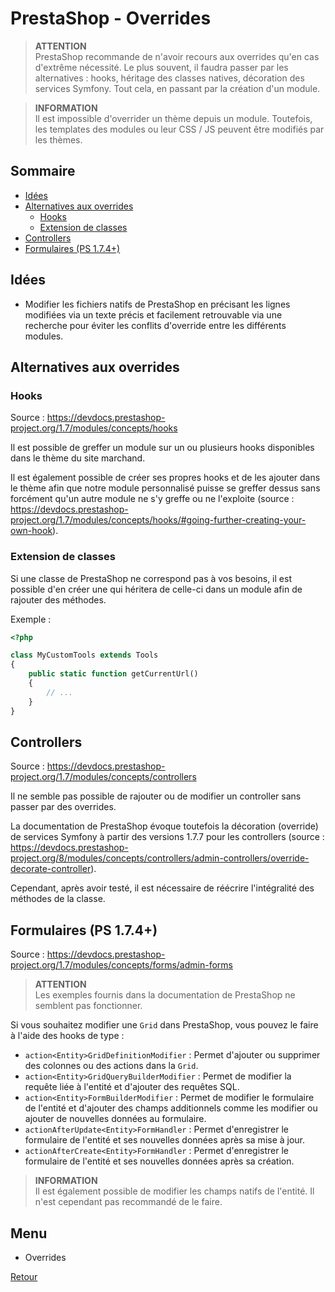 # PrestaShop - Overrides

> **ATTENTION**<br />
> PrestaShop recommande de n'avoir recours aux overrides qu'en cas d'extrême nécessité. Le plus souvent, il faudra passer par les alternatives : hooks, héritage des classes natives, décoration des services Symfony. Tout cela, en passant par la création d'un module.

> **INFORMATION**<br/>
Il est impossible d'overrider un thème depuis un module. Toutefois, les templates des modules ou leur CSS / JS peuvent être modifiés par les thèmes.

## Sommaire

- [Idées](#ideas)
- [Alternatives aux overrides](#overrides-alternatives)
    - [Hooks](#hooks)
    - [Extension de classes](#classes)
- [Controllers](#controllers)
- [Formulaires (PS 1.7.4+)](#forms)

## <a id="ideas"></a>Idées

- Modifier les fichiers natifs de PrestaShop en précisant les lignes modifiées via un texte précis et facilement retrouvable via une recherche pour éviter les conflits d'override entre les différents modules.

## <a id="overrides-alternatives"></a>Alternatives aux overrides

### <a id="hooks"></a>Hooks

Source : https://devdocs.prestashop-project.org/1.7/modules/concepts/hooks

Il est possible de greffer un module sur un ou plusieurs hooks disponibles dans le thème du site marchand.

Il est également possible de créer ses propres hooks et de les ajouter dans le thème afin que notre module personnalisé puisse se greffer dessus sans forcément qu'un autre module ne s'y greffe ou ne l'exploite (source : https://devdocs.prestashop-project.org/1.7/modules/concepts/hooks/#going-further-creating-your-own-hook).

### <a id="classes"></a>Extension de classes

Si une classe de PrestaShop ne correspond pas à vos besoins, il est possible d'en créer une qui héritera de celle-ci dans un module afin de rajouter des méthodes.

Exemple :

```php
<?php

class MyCustomTools extends Tools
{
    public static function getCurrentUrl()
    {
        // ...
    }
}
```

## <a id="controllers"></a>Controllers

Source : https://devdocs.prestashop-project.org/1.7/modules/concepts/controllers

Il ne semble pas possible de rajouter ou de modifier un controller sans passer par des overrides.

La documentation de PrestaShop évoque toutefois la décoration (override) de services Symfony à partir des versions 1.7.7 pour les controllers (source : https://devdocs.prestashop-project.org/8/modules/concepts/controllers/admin-controllers/override-decorate-controller).

Cependant, après avoir testé, il est nécessaire de réécrire l'intégralité des méthodes de la classe.

## <a id="forms"></a>Formulaires (PS 1.7.4+)

Source : https://devdocs.prestashop-project.org/1.7/modules/concepts/forms/admin-forms

> **ATTENTION**<br />
> Les exemples fournis dans la documentation de PrestaShop ne semblent pas fonctionner.

Si vous souhaitez modifier une `Grid` dans PrestaShop, vous pouvez le faire à l'aide des hooks de type :

- `action<Entity>GridDefinitionModifier` : Permet d'ajouter ou supprimer des colonnes ou des actions dans la `Grid`.
- `action<Entity>GridQueryBuilderModifier` : Permet de modifier la requête liée à l'entité et d'ajouter des requêtes SQL.
- `action<Entity>FormBuilderModifier` : Permet de modifier le formulaire de l'entité et d'ajouter des champs additionnels comme les modifier ou ajouter de nouvelles données au formulaire.
- `actionAfterUpdate<Entity>FormHandler` : Permet d'enregistrer le formulaire de l'entité et ses nouvelles données après sa mise à jour.
- `actionAfterCreate<Entity>FormHandler` : Permet d'enregistrer le formulaire de l'entité et ses nouvelles données après sa création.

> **INFORMATION**<br />
> Il est également possible de modifier les champs natifs de l'entité. Il n'est cependant pas recommandé de le faire.

## Menu

- Overrides

[Retour](index.md)
